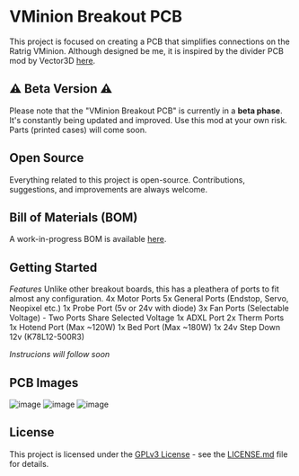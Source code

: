 # VMinion Breakout PCB

This project is focused on creating a PCB that simplifies connections on the Ratrig VMinion. Although designed be me, it is inspired by the divider PCB mod by Vector3D [here](https://github.com/AdamV3D/RR-V-Minion-Mods/tree/main/V3D%20Divider%20PCB). 

## :warning: Beta Version :warning:
Please note that the "VMinion Breakout PCB" is currently in a **beta phase**. It's constantly being updated and improved. Use this mod at your own risk. Parts (printed cases) will come soon.

## Open Source
Everything related to this project is open-source. Contributions, suggestions, and improvements are always welcome.

## Bill of Materials (BOM)
A work-in-progress BOM is available [here](https://docs.google.com/spreadsheets/d/1l2unTY74QwLAbzYWbJA4JIBaFDDriVfRlH6mz4mGnKs/edit?usp=sharing).

## Getting Started
*Features*
Unlike other breakout boards, this has a pleathera of ports to fit almost any configuration.
4x Motor Ports
5x General Ports (Endstop, Servo, Neopixel etc.)
1x Probe Port (5v or 24v with diode)
3x Fan Ports (Selectable Voltage) - Two Ports Share Selected Voltage
1x ADXL Port
2x Therm Ports
1x Hotend Port (Max ~120W)
1x Bed Port (Max ~180W)
1x 24v Step Down 12v (K78L12-500R3)

*Instrucions will follow soon*

## PCB Images
![image](https://github.com/aadisalimani/VMinion-Breakout-PCB/assets/50782076/cf73e50b-7112-4cef-9971-44d39203e6aa)
![image](https://github.com/aadisalimani/VMinion-Breakout-PCB/assets/50782076/c9b50a40-4d75-4f8f-bbd1-39fc95fdb4b9)
![image](https://github.com/aadisalimani/VMinion-Breakout-PCB/assets/50782076/2900a14a-5668-4d5c-9221-b2143b6bd3bb)

## License

This project is licensed under the [GPLv3 License](LICENSE) - see the [LICENSE.md](LICENSE.md) file for details.


